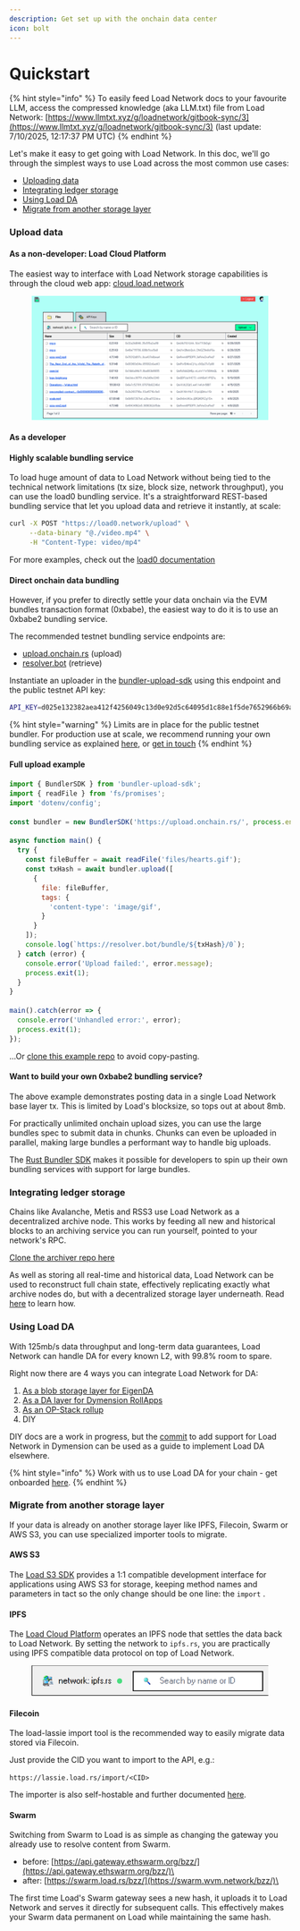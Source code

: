 ```yaml
---
description: Get set up with the onchain data center
icon: bolt
---
```


# Quickstart

{% hint style="info" %}
To easily feed Load Network docs to your favourite LLM, access the compressed knowledge (aka LLM.txt) file from Load Network: [https://www.llmtxt.xyz/g/loadnetwork/gitbook-sync/3](https://www.llmtxt.xyz/g/loadnetwork/gitbook-sync/3)  (last update: 7/10/2025, 12:17:37 PM UTC)
{% endhint %}

Let's make it easy to get going with Load Network. In this doc, we'll go through the simplest ways to use Load across the most common use cases:

* [Uploading data](quickstart.md#upload-data)
* [Integrating ledger storage](quickstart.md#integrating-ledger-storage)
* [Using Load DA](quickstart.md#using-load-da)
* [Migrate from another storage layer](quickstart.md#migrate-from-another-storage-layer)

### Upload data

#### As a non-developer: Load Cloud Platform

The easiest way to interface with Load Network storage capabilities is through the cloud web app: [cloud.load.network](https://cloud.load.network/)

<figure><img src=".gitbook/assets/image (35).png" alt=""><figcaption></figcaption></figure>

#### As a developer

#### Highly scalable bundling service

To load huge amount of data to Load Network without being tied to the technical network limitations (tx size, block size, network throughput), you can use the load0 bundling service. It's a straightforward REST-based bundling service that let you upload data and retrieve it instantly, at scale:

```bash
curl -X POST "https://load0.network/upload" \
     --data-binary "@./video.mp4" \
     -H "Content-Type: video/mp4"
```

For more examples, check out the [load0 documentation](load-network-cloud-platform/load0-data-layer.md)

#### Direct onchain data bundling

However, if you prefer to directly settle your data onchain via the EVM bundles transaction format (0xbabe), the easiest way to do it is to use an 0xbabe2 bundling service.

The recommended testnet bundling service endpoints are:

* [upload.onchain.rs](https://upload.onchain.rs) (upload)
* [resolver.bot](https://resolver.bot) (retrieve)

Instantiate an uploader in the [bundler-upload-sdk](https://github.com/weaveVM/bundler-upload-sdk) using this endpoint and the public testnet API key:

```bash
API_KEY=d025e132382aea412f4256049c13d0e92d5c64095d1c88e1f5de7652966b69af
```

{% hint style="warning" %}
Limits are in place for the public testnet bundler. For production use at scale, we recommend running your own bundling service as explained [here](https://github.com/weaveVM/bundler), or [get in touch](https://calendly.com/decentlandlabs/founders-chat)
{% endhint %}

#### Full upload example

```javascript
import { BundlerSDK } from 'bundler-upload-sdk';
import { readFile } from 'fs/promises';
import 'dotenv/config';

const bundler = new BundlerSDK('https://upload.onchain.rs/', process.env.API_KEY);

async function main() {
  try {
    const fileBuffer = await readFile('files/hearts.gif');
    const txHash = await bundler.upload([
      {
        file: fileBuffer,
        tags: {
          'content-type': 'image/gif',
        }
      }
    ]);
    console.log(`https://resolver.bot/bundle/${txHash}/0`);
  } catch (error) {
    console.error('Upload failed:', error.message);
    process.exit(1);
  }
}

main().catch(error => {
  console.error('Unhandled error:', error);
  process.exit(1);
});
```

...Or [clone this example repo](https://github.com/weaveVM/bundler-upload-example) to avoid copy-pasting.

#### Want to build your own 0xbabe2 bundling service?

The above example demonstrates posting data in a single Load Network base layer tx. This is limited by Load's blocksize, so tops out at about 8mb.

For practically unlimited onchain upload sizes, you can use the large bundles spec to submit data in chunks. Chunks can even be uploaded in parallel, making large bundles a performant way to handle big uploads.

The [Rust Bundler SDK](https://github.com/weaveVM/bundler?tab=readme-ov-file#0xbabe2-large-bundle) makes it possible for developers to spin up their own bundling services with support for large bundles.

### Integrating ledger storage

Chains like Avalanche, Metis and RSS3 use Load Network as a decentralized archive node. This works by feeding all new and historical blocks to an archiving service you can run yourself, pointed to your network's RPC.

[Clone the archiver repo here](https://github.com/WeaveVM/wvm-archiver)

As well as storing all real-time and historical data, Load Network can be used to reconstruct full chain state, effectively replicating exactly what archive nodes do, but with a decentralized storage layer underneath. Read [here](https://blog.load.network/state-reconstruction/) to learn how.

### Using Load DA

With 125mb/s data throughput and long-term data guarantees, Load Network can handle DA for every known L2, with 99.8% room to spare.

Right now there are 4 ways you can integrate Load Network for DA:

1. [As a blob storage layer for EigenDA](da-integrations/ln-eigenda-proxy-server.md)
2. [As a DA layer for Dymension RollApps](da-integrations/ln-dymension-da-client-for-rollap.md)
3. [As an OP-Stack rollup](load-network-for-evm-chains/deploying-op-stack-rollups.md)
4. DIY

DIY docs are a work in progress, but the [commit](https://github.com/dymensionxyz/dymint/commit/0140460c75bce6dc1cdcaf15527792734a0f7501) to add support for Load Network in Dymension can be used as a guide to implement Load DA elsewhere.&#x20;

{% hint style="info" %}
Work with us to use Load DA for your chain - get onboarded [here](https://calendly.com/decentlandlabs/founders-chat).
{% endhint %}

### Migrate from another storage layer

If your data is already on another storage layer like IPFS, Filecoin, Swarm or AWS S3, you can use specialized importer tools to migrate.

#### AWS S3

The [Load S3 SDK](https://github.com/weaveVM/wvm-aws-sdk-s3) provides a 1:1 compatible development interface for applications using AWS S3 for storage, keeping method names and parameters in tact so the only change should be one line: the `import` .

#### IPFS

The [Load Cloud Platform](load-network-cloud-platform/cloud-platform-lncp.md) operates an IPFS node that settles the data back to Load Network.  By setting the network to `ipfs.rs`, you are practically using IPFS compatible data protocol on top of Load Network.

<figure><img src=".gitbook/assets/image (36).png" alt=""><figcaption></figcaption></figure>

#### Filecoin&#x20;

The load-lassie import tool is the recommended way to easily migrate data stored via Filecoin.

Just provide the CID you want to import to the API, e.g.:

`https://lassie.load.rs/import/<CID>`

The importer is also self-hostable and further documented [here](https://github.com/weaveVM/wvm-lassie).

#### Swarm

Switching from Swarm to Load is as simple as changing the gateway you already use to resolve content from Swarm.

* before: [https://api.gateway.ethswarm.org/bzz/](https://api.gateway.ethswarm.org/bzz/)\<hash>
* after: [https://swarm.load.rs/bzz/](https://swarm.wvm.network/bzz/)\<hash>

The first time Load's Swarm gateway sees a new hash, it uploads it to Load Network and serves it directly for subsequent calls. This effectively makes your Swarm data permanent on Load while maintaining the same hash.
